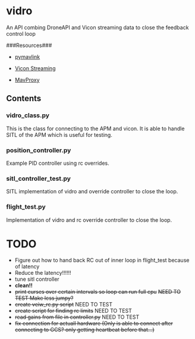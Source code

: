 # vidro #

An API combing DroneAPI and Vicon streaming data to close the feedback control loop

###Resources###

* [pymavlink](https://github.com/mavlink/pymavlink)

* [Vicon Streaming](https://github.com/cfinucane/pyvicon)

* [MavProxy](https://github.com/tridge/MAVProxy)


## Contents ##

### vidro_class.py ###

This is the class for connecting to the APM and vicon. It is able to handle SITL of the APM which is useful for testing.

### position_controller.py ###

Example PID controller using rc overrides.

### sitl_controller_test.py ###

SITL implementation of vidro and override controller to close the loop.

### flight_test.py ###

Implementation of vidro and rc override controller to close the loop.

TODO
======

* Figure out how to hand back RC out of inner loop in flight_test because of latency
* Reduce the latency!!!!!!
* tune sitl controller
* __clean!!__
* <del>print curses over certain intervals so loop can run full cpu</del> <del>NEED TO TEST</dev> Make less jumpy?
* <del>create veiw_rc.py script</del> NEED TO TEST
* <del>create script for finding rc limits</del> NEED TO TEST
* <del>read gains from file in controller.py</del> NEED TO TEST
* <del>fix connection for actuall hardware (Only is able to connect after connecting to GCS? only getting heartbeat before that...)</del>
